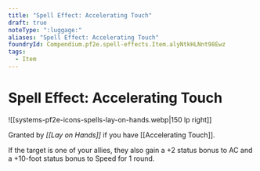 ```yaml
---
title: "Spell Effect: Accelerating Touch"
draft: true
noteType: ":luggage:"
aliases: "Spell Effect: Accelerating Touch"
foundryId: Compendium.pf2e.spell-effects.Item.alyNtkHLNnt98Ewz
tags:
  - Item
---
```


# Spell Effect: Accelerating Touch
![[systems-pf2e-icons-spells-lay-on-hands.webp|150 lp right]]

Granted by _[[Lay on Hands]]_ if you have [[Accelerating Touch]].

If the target is one of your allies, they also gain a +2 status bonus to AC and a +10-foot status bonus to Speed for 1 round.
